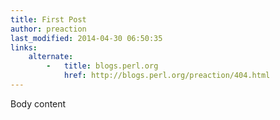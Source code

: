 ```yaml
---
title: First Post
author: preaction
last_modified: 2014-04-30 06:50:35
links:
    alternate:
        -   title: blogs.perl.org
            href: http://blogs.perl.org/preaction/404.html
---
```

Body content
